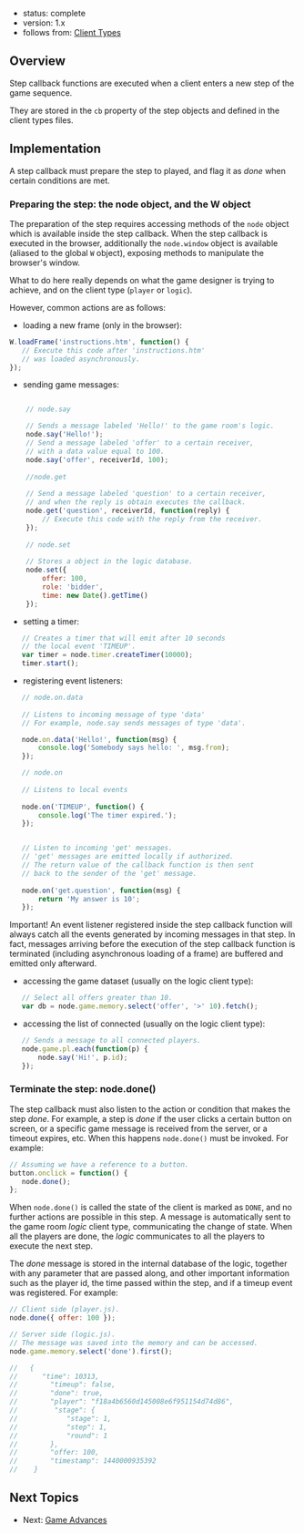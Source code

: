 - status: complete
- version: 1.x
- follows from: [Client Types](Client-Types-v1)

## Overview

Step callback functions are executed when a client enters a new step
of the game sequence.

They are stored in the `cb` property of the step objects and defined
in the client types files.

## Implementation

A step callback must prepare the step to played, and flag it as _done_
when certain conditions are met.

### Preparing the step: the node object, and the W object

The preparation of the step requires accessing methods of the `node`
object which is available inside the step callback. When the step
callback is executed in the browser, additionally the `node.window`
object is available (aliased to the global `W` object), exposing
methods to manipulate the browser's window.

What to do here really depends on what the game designer is trying to
achieve, and on the client type (`player` or `logic`).

However, common actions are as follows:

* loading a new frame (only in the browser):
  
```javascript
W.loadFrame('instructions.htm', function() {
   // Execute this code after 'instructions.htm' 
   // was loaded asynchronously.
});
```

* sending game messages: 

```javascript

    // node.say

    // Sends a message labeled 'Hello!' to the game room's logic.
    node.say('Hello!');
    // Send a message labeled 'offer' to a certain receiver,
    // with a data value equal to 100.
    node.say('offer', receiverId, 100);
    
    //node.get
        
    // Send a message labeled 'question' to a certain receiver,
    // and when the reply is obtain executes the callback.
    node.get('question', receiverId, function(reply) {
        // Execute this code with the reply from the receiver.
    });
    
    // node.set
    
    // Stores a object in the logic database.
    node.set({
        offer: 100,
        role: 'bidder',
        time: new Date().getTime()
    });
```


* setting a timer:

```javascript
   // Creates a timer that will emit after 10 seconds
   // the local event 'TIMEUP'.
   var timer = node.timer.createTimer(10000);
   timer.start();
```

* registering event listeners:

```javascript
   // node.on.data
   
   // Listens to incoming message of type 'data'
   // For example, node.say sends messages of type 'data'.

   node.on.data('Hello!', function(msg) {
       console.log('Somebody says hello: ', msg.from);
   });   

   // node.on
   
   // Listens to local events
   
   node.on('TIMEUP', function() {
       console.log('The timer expired.');
   });


   // Listen to incoming 'get' messages.
   // 'get' messages are emitted locally if authorized.
   // The return value of the callback function is then sent
   // back to the sender of the 'get' message.
   
   node.on('get.question', function(msg) {
       return 'My answer is 10';
   });   
```

Important! An event listener registered inside the step callback
function will always catch all the events generated by incoming
messages in that step. In fact, messages arriving before the execution
of the step callback function is terminated (including asynchronous
loading of a frame) are buffered and emitted only afterward.

* accessing the game dataset (usually on the logic client type):

```javascript
   // Select all offers greater than 10.
   var db = node.game.memory.select('offer', '>' 10).fetch();
```

* accessing the list of connected (usually on the logic client type):

```javascript
   // Sends a message to all connected players.
   node.game.pl.each(function(p) {
       node.say('Hi!', p.id);
   });
```

### Terminate the step: node.done()

The step callback must also listen to the action or condition that
makes the step _done_. For example, a step is _done_ if the user
clicks a certain button on screen, or a specific game message is
received from the server, or a timeout expires, etc. When this happens
`node.done()` must be invoked. For example:

```javascript
// Assuming we have a reference to a button.
button.onclick = function() {
   node.done();
};
```

When `node.done()` is called the state of the client is marked as
`DONE`, and no further actions are possible in this step. A message is
automatically sent to the game room _logic_ client type, communicating
the change of state. When all the players are done, the _logic_
communicates to all the players to execute the next step.

The _done_ message is stored in the internal database of the logic,
together with any parameter that are passed along, and other important
information such as the player id, the time passed within the step,
and if a timeup event was registered. For example:


```javascript
// Client side (player.js).
node.done({ offer: 100 });

// Server side (logic.js).
// The message was saved into the memory and can be accessed.
node.game.memory.select('done').first();

//   {
//      "time": 10313,
//        "timeup": false,
//        "done": true,
//        "player": "f18a4b6560d145008e6f951154d74d86",
//         "stage": {
//            "stage": 1,
//            "step": 1,
//            "round": 1
//        },
//        "offer: 100,
//        "timestamp": 1440000935392
//    }
```

## Next Topics

* Next: [Game Advances](Game-Advanced-v1)
